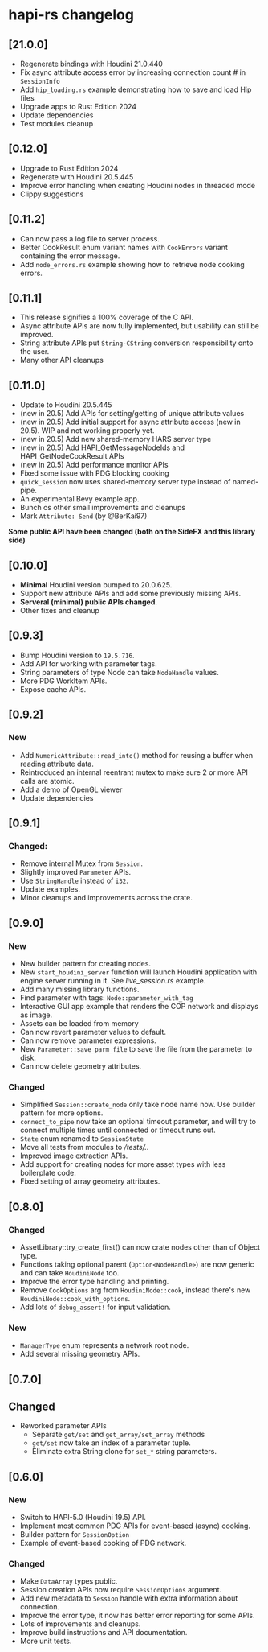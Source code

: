 # hapi-rs changelog

## [21.0.0]
- Regenerate bindings with Houdini 21.0.440
- Fix async attribute access error by increasing connection count # in `SessionInfo`
- Add `hip_loading.rs` example demonstrating how to save and load Hip files
- Upgrade apps to Rust Edition 2024
- Update dependencies
- Test modules cleanup


## [0.12.0]

- Upgrade to Rust Edition 2024
- Regenerate with Houdini 20.5.445
- Improve error handling when creating Houdini nodes in threaded mode
- Clippy suggestions

## [0.11.2]

- Can now pass a log file to server process.
- Better CookResult enum variant names with `CookErrors` variant containing the error message.
- Add `node_errors.rs` example showing how to retrieve node cooking errors.

## [0.11.1]

- This release signifies a 100% coverage of the C API.
- Async attribute APIs are now fully implemented, but usability can still be improved.
- String attribute APIs put `String-CString` conversion responsibility onto the user.
- Many other API cleanups

## [0.11.0]

- Update to Houdini 20.5.445
- (new in 20.5) Add APIs for setting/getting of unique attribute values
- (new in 20.5) Add initial support for async attribute access (new in 20.5). WIP and not working properly yet.
- (new in 20.5) Add new shared-memory HARS server type
- (new in 20.5) Add HAPI_GetMessageNodeIds and HAPI_GetNodeCookResult APIs
- (new in 20.5) Add performance monitor APIs
- Fixed some issue with PDG blocking cooking
- `quick_session` now uses shared-memory server type instead of named-pipe.
- An experimental Bevy example app.
- Bunch os other small improvements and cleanups
- Mark `Attribute: Send` (by @BerKai97)

**Some public API have been changed (both on the SideFX and this library side)**

## [0.10.0]

- **Minimal** Houdini version bumped to 20.0.625.
- Support new attribute APIs and add some previously missing APIs.
- **Serveral (minimal) public APIs changed**.
- Other fixes and cleanup

## [0.9.3]

- Bump Houdini version to `19.5.716`.
- Add API for working with parameter tags.
- String parameters of type Node can take `NodeHandle` values.
- More PDG WorkItem APIs.
- Expose cache APIs.

## [0.9.2]

### New

- Add `NumericAttribute::read_into()` method for reusing a buffer when reading attribute data.
- Reintroduced an internal reentrant mutex to make sure 2 or more API calls are atomic.
- Add a demo of OpenGL viewer
- Update dependencies

## [0.9.1]

### Changed:

- Remove internal Mutex from `Session`.
- Slightly improved `Parameter` APIs.
- Use `StringHandle` instead of `i32`.
- Update examples.
- Minor cleanups and improvements across the crate.

## [0.9.0]

### New

- New builder pattern for creating nodes.
- New `start_houdini_server` function will launch Houdini application
  with engine server running in it. See _live_session.rs_ example.
- Add many missing library functions.
- Find parameter with tags: `Node::parameter_with_tag`
- Interactive GUI app example that renders the COP network and displays as image.
- Assets can be loaded from memory
- Can now revert parameter values to default.
- Can now remove parameter expressions.
- New `Parameter::save_parm_file` to save the file from the parameter to disk.
- Can now delete geometry attributes.

### Changed

- Simplified `Session::create_node` only take node name now. Use builder pattern for
  more options.
- `connect_to_pipe` now take an optional timeout parameter, and will try to connect multiple times
  until connected or timeout runs out.
- `State` enum renamed to `SessionState`
- Move all tests from modules to _/tests/.._
- Improved image extraction APIs.
- Add support for creating nodes for more asset types with less boilerplate code.
- Fixed setting of array geometry attributes.

## [0.8.0]

### Changed

- AssetLibrary::try_create_first() can now crate nodes other than of Object type.
- Functions taking optional parent (`Option<NodeHandle>`) are now generic and can take `HoudiniNode` too.
- Improve the error type handling and printing.
- Remove `CookOptions` arg from `HoudiniNode::cook`, instead there's new `HoudiniNode::cook_with_options`.
- Add lots of `debug_assert!` for input validation.

### New

- `ManagerType` enum represents a network root node.
- Add several missing geometry APIs.

## [0.7.0]

## Changed

- Reworked parameter APIs
    - Separate `get/set` and `get_array/set_array` methods
    - `get/set` now take an index of a parameter tuple.
    - Eliminate extra String clone for `set_*` string parameters.

## [0.6.0]

### New

- Switch to HAPI-5.0 (Houdini 19.5) API.
- Implement most common PDG APIs for event-based (async) cooking.
- Builder pattern for `SessionOption`
- Example of event-based cooking of PDG network.

### Changed

- Make `DataArray` types public.
- Session creation APIs now require `SessionOptions` argument.
- Add new metadata to `Session` handle with extra information about connection.
- Improve the error type, it now has better error reporting for some APIs.
- Lots of improvements and cleanups.
- Improve build instructions and API documentation.
- More unit tests.
